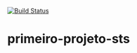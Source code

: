 [![Build Status](https://travis-ci.com/brunoeufrasio/primeiro-projeto-sts.svg?branch=main)](https://travis-ci.com/brunoeufrasio/primeiro-projeto-sts)
# primeiro-projeto-sts